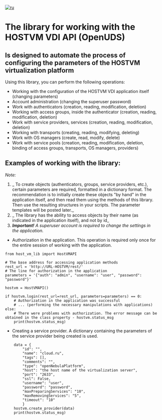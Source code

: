 [![ru](https://img.shields.io/badge/lang-ru-red.svg)](https://github.com/debugger1979/host_vm_lib/tree/main/README.ru.md)

# The library for working with the HOSTVM VDI API (OpenUDS)
## Is designed to automate the process of configuring the parameters of the HOSTVM virtualization platform

Using this library, you can perform the following operations:
- Working with the configuration of the HOSTVM VDI application itself (changing parameters)
- Account administration (changing the superuser password)
- Work with authenticators (creation, reading, modification, deletion)
- Working with access groups, inside the authenticator (creation, reading, modification, deletion)
- Work with service providers, services (creation, reading, modification, deletion)
- Working with transports (creating, reading, modifying, deleting)
- Work with OS managers (create, read, modify, delete)
- Work with service pools (creation, reading, modification, deletion, binding of access groups, transports, OS managers, providers)

## Examples of working with the library:

_Note:_
1. _ To create objects (authenticators, groups, service providers, etc.), certain parameters are required, formatted in a dictionary format. The recommendation is to initially create these objects "by hand" in the application itself, and then read them using the methods of this library. Then use the resulting structures in your scripts. The parameter templates will be posted later._
2. _ The library has the ability to access objects by their name (as indicated in the application itself), and not by id_
3. _**Important!** A superuser account is required to change the settings in the application._

- Authorization in the application. This operation is required only once for the entire session of working with the application.

```
from host_vm_lib import HostVMAPI

# The base address for accessing application methods
rest_url = 'http://URL-HOSTVM/rest/'
# The line for authorization in the application
parameters = '{"auth": "admin", "username": "user", "password": "password"}'

hostvm = HostVMAPI()

if hostvm.login(rest_url=rest_url, parameters=parameters) == 0:
    # Authorization in the application was successful
    # ... (performing the necessary manipulations with applications)
else:
    # There were problems with authorization. The error message can be obtained in the class property - hostvm.status_msg
    print(hostvm.status_msg)
```

- Creating a service provider. A dictionary containing the parameters of the service provider being created is used.

```
    data = {
        "id": "",
        "name": "cloud.ru",
        "tags": [],
        "comments": "",
        "type": "openNebulaPlatform",
        "host": "the host name of the virtualization server",
        "port": "2633",
        "ssl": False,
        "username": "user",
        "password": "password",
        "maxPreparingServices": "10",
        "maxRemovingServices": "5",
        "timeout": "10"
        }
    hostvm.create_provider(data)
    print(hostvm.status_msg)
```

